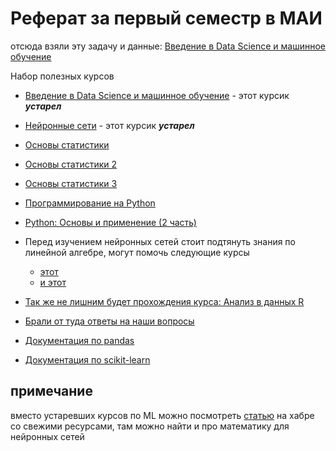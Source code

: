 # Реферат за первый семестр в МАИ

отсюда взяли эту задачу и данные: [Введение в Data Science и машинное обучение](https://stepik.org/course/4852/syllabus)

Набор полезных курсов
+ [Введение в Data Science и машинное обучение](https://stepik.org/course/4852/syllabus) - этот курсик ___устарел___
+ [Нейронные сети](https://stepik.org/course/401)  - этот курсик ___устарел___

+ [Основы статистики](https://stepik.org/course/76)
+ [Основы статистики 2](https://stepik.org/course/524)
+ [Основы статистики 3](https://stepik.org/course/2152)

+ [Программирование на Python](https://stepik.org/course/67)

+ [Python: Основы и применение (2 часть)](https://stepik.org/course/512)

+ Перед изучением нейронных сетей стоит подтянуть знания по линейной алгебре, могут помочь следующие курсы
  + [этот](https://stepik.org/course/4940) 
  + [и этот](https://stepik.org/course/2461)

+ [Так же не лишним будет прохождения курса: Анализ в данных R](https://stepik.org/course/129)
    
+ [Брали от туда ответы на наши вопросы](https://stackoverflow.com)

+ [Документация по pandas](https://pandas.pydata.org/pandas-docs/stable/reference/general_functions.html)

+ [Документация по scikit-learn](https://scikit-learn.org/stable/ljrevtynfw)

## примечание
вместо устаревших курсов по ML можно посмотреть [статью](https://habr.com/ru/post/417209/) на хабре со свежими ресурсами, там можно найти и про математику для нейронных сетей
